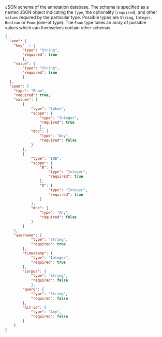 JSON schema of the annotation database. The schema is specified as a nested JSON object
indicating the `type`, the optionality (`required`), and other `values` required by
the particular type.
Possible types are `String`, `Integer`, `Boolean` or `Enum` (one-of type).
The `Enum` type takes an array of possible values which can themselves contain other
schemas.

``` json
{
  "ann": {
	"key"  : {
		"type": "String",
		"required": true
		},
	"value": {
		"type": "String",
		"required": true
		}
  },
  "span": {
    "type": "Enum",
	"required": true,
	"values": [
		{
			"type": "token",
			"scope": {
				"type": "Integer",
				"required": true
				},
			"doc": {
				"type": "Any",
				"required": false
			}
		},
		{
			"type": "IOB",
			"scope": {
				"B": {
					"type": "Integer",
					"required": true
				},
				"O": {
					"type": "Integer",
					"required": true
				}
			},
			"doc": {
				"type": "Any",
				"required": false
			}
		}
	],
	"username": {
			"type": "String",
			"required": true
		},
		"timestamp": {
			"type": "Integer",
			"required": true
		},
		"corpus": {
			"type": "String",
			"required": false
			},
		"query": {
			"type": "String",
			"required": false
		},
		"hit-id": {
			"type": "Any",
			"required": false
		}
	}
}
```

